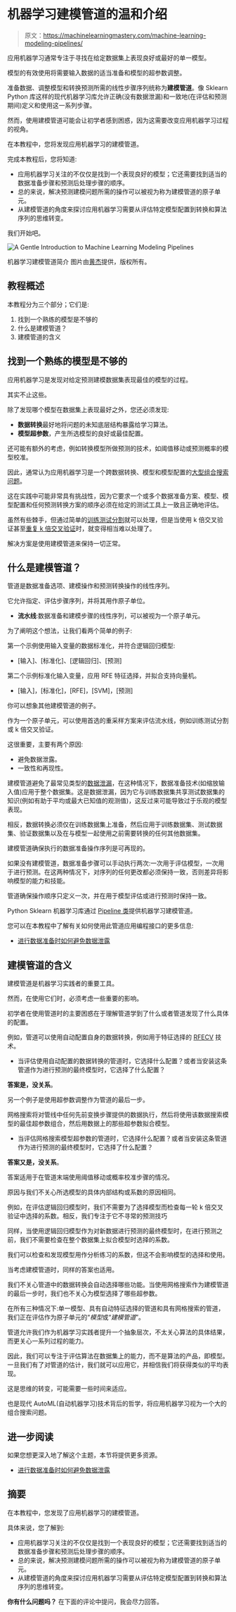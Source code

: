 # 机器学习建模管道的温和介绍

> 原文：<https://machinelearningmastery.com/machine-learning-modeling-pipelines/>

应用机器学习通常专注于寻找在给定数据集上表现良好或最好的单一模型。

模型的有效使用将需要输入数据的适当准备和模型的超参数调整。

准备数据、调整模型和转换预测所需的线性步骤序列统称为**建模管道**。像 Sklearn Python 库这样的现代机器学习库允许正确(没有数据泄漏)和一致地(在评估和预测期间)定义和使用这一系列步骤。

然而，使用建模管道可能会让初学者感到困惑，因为这需要改变应用机器学习过程的视角。

在本教程中，您将发现应用机器学习的建模管道。

完成本教程后，您将知道:

*   应用机器学习关注的不仅仅是找到一个表现良好的模型；它还需要找到适当的数据准备步骤和预测后处理步骤的顺序。
*   总的来说，解决预测建模问题所需的操作可以被视为称为建模管道的原子单元。
*   从建模管道的角度来探讨应用机器学习需要从评估特定模型配置到转换和算法序列的思维转变。

我们开始吧。

![A Gentle Introduction to Machine Learning Modeling Pipelines](img/737ceab2433c08e2860fc909a457bfa3.png)

机器学习建模管道简介
图片由[黄杰](https://www.flickr.com/photos/jayhuangphotos/39507504054/)提供，版权所有。

## 教程概述

本教程分为三个部分；它们是:

1.  找到一个熟练的模型是不够的
2.  什么是建模管道？
3.  建模管道的含义

## 找到一个熟练的模型是不够的

应用机器学习是发现对给定预测建模数据集表现最佳的模型的过程。

其实不止这些。

除了发现哪个模型在数据集上表现最好之外，您还必须发现:

*   **数据转换**最好地将问题的未知底层结构暴露给学习算法。
*   **模型超参数**，产生所选模型的良好或最佳配置。

还可能有额外的考虑，例如转换模型所做预测的技术，如阈值移动或预测概率的模型校准。

因此，通常认为应用机器学习是一个跨数据转换、模型和模型配置的[大型组合搜索问题](https://machinelearningmastery.com/applied-machine-learning-as-a-search-problem/)。

这在实践中可能非常具有挑战性，因为它要求一个或多个数据准备方案、模型、模型配置和任何预测转换方案的顺序必须在给定的测试工具上一致且正确地评估。

虽然有些棘手，但通过简单的[训练测试分割](https://machinelearningmastery.com/train-test-split-for-evaluating-machine-learning-algorithms/)就可以处理，但是当使用 k 倍交叉验证甚至[重复 k 倍交叉验证](https://machinelearningmastery.com/repeated-k-fold-cross-validation-with-python/)时，就变得相当难以处理了。

解决方案是使用建模管道来保持一切正常。

## 什么是建模管道？

管道是数据准备选项、建模操作和预测转换操作的线性序列。

它允许指定、评估步骤序列，并将其用作原子单位。

*   **流水线**:数据准备和建模步骤的线性序列，可以被视为一个原子单元。

为了阐明这个想法，让我们看两个简单的例子:

第一个示例使用输入变量的数据标准化，并符合逻辑回归模型:

*   [输入]、[标准化]、[逻辑回归]、[预测]

第二个示例标准化输入变量，应用 RFE 特征选择，并拟合支持向量机。

*   [输入]，[标准化]，[RFE]，[SVM]，[预测]

你可以想象其他建模管道的例子。

作为一个原子单元，可以使用首选的重采样方案来评估流水线，例如训练测试分割或 k 倍交叉验证。

这很重要，主要有两个原因:

*   避免数据泄露。
*   一致性和再现性。

建模管道避免了最常见类型的[数据泄漏](https://machinelearningmastery.com/data-preparation-without-data-leakage/)，在这种情况下，数据准备技术(如缩放输入值)应用于整个数据集。这是数据泄漏，因为它与训练数据集共享测试数据集的知识(例如有助于平均或最大已知值的观测值)，这反过来可能导致过于乐观的模型表现。

相反，数据转换必须仅在训练数据集上准备，然后应用于训练数据集、测试数据集、验证数据集以及在与模型一起使用之前需要转换的任何其他数据集。

建模管道确保执行的数据准备操作序列是可再现的。

如果没有建模管道，数据准备步骤可以手动执行两次:一次用于评估模型，一次用于进行预测。在这两种情况下，对序列的任何更改都必须保持一致，否则差异将影响模型的能力和技能。

管道确保操作顺序只定义一次，并在用于模型评估或进行预测时保持一致。

Python Sklearn 机器学习库通过 [Pipeline 类](https://Sklearn.org/stable/modules/generated/sklearn.pipeline.Pipeline.html)提供机器学习建模管道。

您可以在本教程中了解有关如何使用此管道应用编程接口的更多信息:

*   [进行数据准备时如何避免数据泄露](https://machinelearningmastery.com/data-preparation-without-data-leakage/)

## 建模管道的含义

建模管道是机器学习实践者的重要工具。

然而，在使用它们时，必须考虑一些重要的影响。

初学者在使用管道时的主要困惑在于理解管道学到了什么或者管道发现了什么具体的配置。

例如，管道可以使用自动配置自身的数据转换，例如用于特征选择的 [RFECV](https://machinelearningmastery.com/rfe-feature-selection-in-python/) 技术。

*   当评估使用自动配置的数据转换的管道时，它选择什么配置？或者当安装这条管道作为进行预测的最终模型时，它选择了什么配置？

**答案是，没关系**。

另一个例子是使用超参数调整作为管道的最后一步。

网格搜索将对管线中任何先前变换步骤提供的数据执行，然后将使用该数据搜索模型的最佳超参数组合，然后用数据上的那些超参数拟合模型。

*   当评估网格搜索模型超参数的管道时，它选择什么配置？或者当安装这条管道作为进行预测的最终模型时，它选择了什么配置？

**答案又是，没关系**。

答案适用于在管道末端使用阈值移动或概率校准步骤的情况。

原因与我们不关心所选模型的具体内部结构或系数的原因相同。

例如，在评估逻辑回归模型时，我们不需要为了选择模型而检查每一轮 k 倍交叉验证中选择的系数。相反，我们专注于它不寻常的预测技巧

同样，当使用逻辑回归模型作为对新数据进行预测的最终模型时，在进行预测之前，我们不需要检查在整个数据集上拟合模型时选择的系数。

我们可以检查和发现模型用作分析练习的系数，但这不会影响模型的选择和使用。

当考虑建模管道时，同样的答案也适用。

我们不关心管道中的数据转换会自动选择哪些功能。当使用网格搜索作为建模管道的最后一步时，我们也不关心为模型选择了哪些超参数。

在所有三种情况下:单一模型、具有自动特征选择的管道和具有网格搜索的管道，我们正在评估作为原子单元的“*模型*或“*建模管道*”。

管道允许我们作为机器学习实践者提升一个抽象层次，不太关心算法的具体结果，而更关心一系列过程的能力。

因此，我们可以专注于评估算法在数据集上的能力，而不是算法的产品，即模型。一旦我们有了对管道的估计，我们就可以应用它，并相信我们将获得类似的平均表现。

这是思维的转变，可能需要一些时间来适应。

也是现代 AutoML(自动机器学习)技术背后的哲学，将应用机器学习视为一个大的组合搜索问题。

## 进一步阅读

如果您想更深入地了解这个主题，本节将提供更多资源。

*   [进行数据准备时如何避免数据泄露](https://machinelearningmastery.com/data-preparation-without-data-leakage/)

## 摘要

在本教程中，您发现了应用机器学习的建模管道。

具体来说，您了解到:

*   应用机器学习关注的不仅仅是找到一个表现良好的模型；它还需要找到适当的数据准备步骤和预测后处理步骤的顺序。
*   总的来说，解决预测建模问题所需的操作可以被视为称为建模管道的原子单元。
*   从建模管道的角度来探讨应用机器学习需要从评估特定模型配置到转换和算法序列的思维转变。

**你有什么问题吗？**
在下面的评论中提问，我会尽力回答。